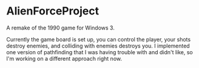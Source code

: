 # AlienForceProject
A remake of the 1990 game for Windows 3.

Currently the game board is set up, you can control the player, your shots destroy enemies, and colliding with enemies destroys you. I implemented one version of pathfinding that I was having trouble with and didn't like, so I'm working on a different approach right now.
